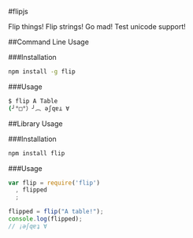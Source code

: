 #flipjs

Flip things! Flip strings! Go mad! Test unicode support!

##Command Line Usage

###Installation
```bash
npm install -g flip
```
###Usage

```bash
$ flip A Table
(╯°□°）╯︵ ǝʃqɐ⊥ ∀
```


##Library Usage

###Installation
```bash
npm install flip
```

###Usage

```javascript
var flip = require('flip')
  , flipped
  ;

flipped = flip("A table!");
console.log(flipped);
// ¡ǝʃqɐʇ ∀
```
